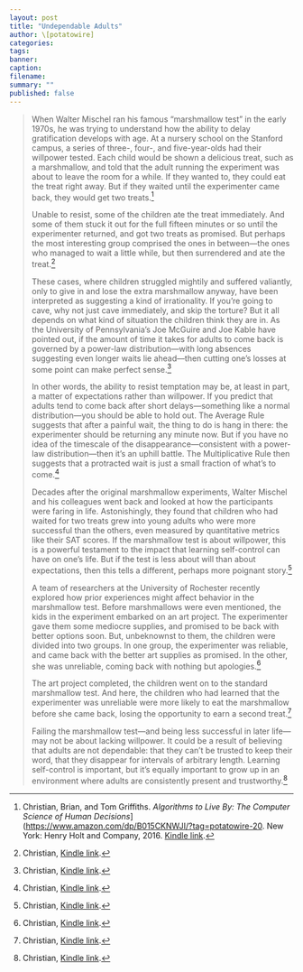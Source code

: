 ```yaml
---
layout: post
title: "Undependable Adults"
author: \[potatowire]
categories: 
tags: 
banner: 
caption: 
filename: 
summary: ""
published: false
---
```


> When Walter Mischel ran his famous “marshmallow test” in the early 1970s, he was trying to understand how the ability to delay gratification develops with age. At a nursery school on the Stanford campus, a series of three-, four-, and five-year-olds had their willpower tested. Each child would be shown a delicious treat, such as a marshmallow, and told that the adult running the experiment was about to leave the room for a while. If they wanted to, they could eat the treat right away. But if they waited until the experimenter came back, they would get two treats.[^1]
> 
> Unable to resist, some of the children ate the treat immediately. And some of them stuck it out for the full fifteen minutes or so until the experimenter returned, and got two treats as promised. But perhaps the most interesting group comprised the ones in between—the ones who managed to wait a little while, but then surrendered and ate the treat.[^2]
> 
> These cases, where children struggled mightily and suffered valiantly, only to give in and lose the extra marshmallow anyway, have been interpreted as suggesting a kind of irrationality. If you’re going to cave, why not just cave immediately, and skip the torture? But it all depends on what kind of situation the children think they are in. As the University of Pennsylvania’s Joe McGuire and Joe Kable have pointed out, if the amount of time it takes for adults to come back is governed by a power-law distribution—with long absences suggesting even longer waits lie ahead—then cutting one’s losses at some point can make perfect sense.[^3]
> 
> In other words, the ability to resist temptation may be, at least in part, a matter of expectations rather than willpower. If you predict that adults tend to come back after short delays—something like a normal distribution—you should be able to hold out. The Average Rule suggests that after a painful wait, the thing to do is hang in there: the experimenter should be returning any minute now. But if you have no idea of the timescale of the disappearance—consistent with a power-law distribution—then it’s an uphill battle. The Multiplicative Rule then suggests that a protracted wait is just a small fraction of what’s to come.[^4]
> 
> Decades after the original marshmallow experiments, Walter Mischel and his colleagues went back and looked at how the participants were faring in life. Astonishingly, they found that children who had waited for two treats grew into young adults who were more successful than the others, even measured by quantitative metrics like their SAT scores. If the marshmallow test is about willpower, this is a powerful testament to the impact that learning self-control can have on one’s life. But if the test is less about will than about expectations, then this tells a different, perhaps more poignant story.[^5]
> 
> A team of researchers at the University of Rochester recently explored how prior experiences might affect behavior in the marshmallow test. Before marshmallows were even mentioned, the kids in the experiment embarked on an art project. The experimenter gave them some mediocre supplies, and promised to be back with better options soon. But, unbeknownst to them, the children were divided into two groups. In one group, the experimenter was reliable, and came back with the better art supplies as promised. In the other, she was unreliable, coming back with nothing but apologies.[^6]
> 
> The art project completed, the children went on to the standard marshmallow test. And here, the children who had learned that the experimenter was unreliable were more likely to eat the marshmallow before she came back, losing the opportunity to earn a second treat.[^7]
> 
> Failing the marshmallow test—and being less successful in later life—may not be about lacking willpower. It could be a result of believing that adults are not dependable: that they can’t be trusted to keep their word, that they disappear for intervals of arbitrary length. Learning self-control is important, but it’s equally important to grow up in an environment where adults are consistently present and trustworthy.[^8]

[^1]: Christian, Brian, and Tom Griffiths. *Algorithms to Live By: The Computer Science of Human Decisions*](https://www.amazon.com/dp/B015CKNWJI/?tag=potatowire-20. New York: Henry Holt and Company, 2016. [Kindle link](http://a.co/eOdqBGX).
[^2]: Christian, [Kindle link](http://a.co/7DzREUn).
[^3]: Christian, [Kindle link](http://a.co/2wXZrN1).
[^4]: Christian, [Kindle link](http://a.co/8hlvy4C).
[^5]: Christian, [Kindle link](http://a.co/gA7TvHD).
[^6]: Christian, [Kindle link](http://a.co/685nMWU).
[^7]: Christian, [Kindle link](http://a.co/5KvUEMU).
[^8]: Christian, [Kindle link](http://a.co/ehB0uIZ).
